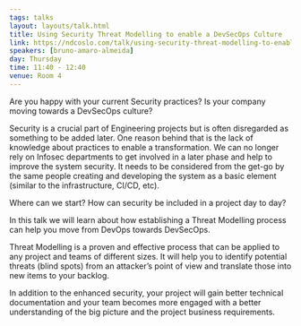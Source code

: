 ```yaml
---
tags: talks
layout: layouts/talk.html
title: Using Security Threat Modelling to enable a DevSecOps Culture
link: https://ndcoslo.com/talk/using-security-threat-modelling-to-enable-a-devsecops-culture/
speakers: [bruno-amaro-almeida]
day: Thursday
time: 11:40 - 12:40
venue: Room 4
---
```

Are you happy with your current Security practices? Is your company moving towards a DevSecOps culture?

Security is a crucial part of Engineering projects but is often disregarded as something to be added later. One reason behind that is the lack of knowledge about practices to enable a transformation. We can no longer rely on Infosec departments to get involved in a later phase and help to improve the system security. It needs to be considered from the get-go by the same people creating and developing the system as a basic element (similar to the infrastructure, CI/CD, etc).

Where can we start? How can security be included in a project day to day?

In this talk we will learn about how establishing a Threat Modelling process can help you move from DevOps towards DevSecOps.

Threat Modelling is a proven and effective process that can be applied to any project and teams of different sizes. It will help you to identify potential threats (blind spots) from an attacker’s point of view and translate those into new items to your backlog.

In addition to the enhanced security, your project will gain better technical documentation and your team becomes more engaged with a better understanding of the big picture and the project business requirements.